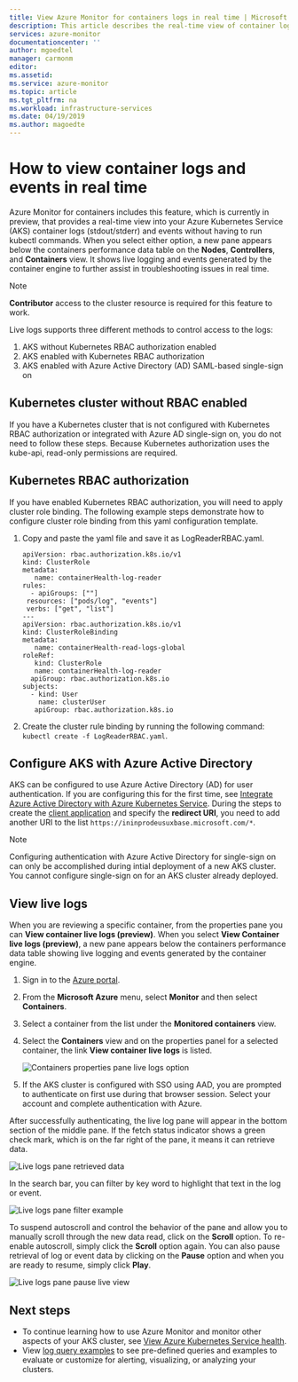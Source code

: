 ```yaml
---
title: View Azure Monitor for containers logs in real time | Microsoft Docs
description: This article describes the real-time view of container logs (stdout/stderr) and events without using kubectl with Azure Monitor for containers.
services: azure-monitor
documentationcenter: ''
author: mgoedtel
manager: carmonm
editor: 
ms.assetid: 
ms.service: azure-monitor
ms.topic: article
ms.tgt_pltfrm: na
ms.workload: infrastructure-services
ms.date: 04/19/2019
ms.author: magoedte
---
```


# How to view container logs and events in real time 
Azure Monitor for containers includes this feature, which is currently in preview, that provides a real-time view into your Azure Kubernetes Service (AKS) container logs (stdout/stderr) and events without having to run kubectl commands. When you select either option, a new pane appears below the containers performance data table on the **Nodes**, **Controllers**, and **Containers** view. It shows live logging and events generated by the container engine to further assist in troubleshooting issues in real time. 

>[!NOTE]
>**Contributor** access to the cluster resource is required for this feature to work.
>

Live logs supports three different methods to control access to the logs:

1. AKS without Kubernetes RBAC authorization enabled 
2. AKS enabled with Kubernetes RBAC authorization
3. AKS enabled with Azure Active Directory (AD) SAML-based single-sign on 

## Kubernetes cluster without RBAC enabled
 
If you have a Kubernetes cluster that is not configured with Kubernetes RBAC authorization or integrated with Azure AD single-sign on, you do not need to follow these steps. Because Kubernetes authorization uses the kube-api, read-only permissions are required.

## Kubernetes RBAC authorization
If you have enabled Kubernetes RBAC authorization, you will need to apply cluster role binding. The following example steps demonstrate how to configure cluster role binding from this yaml configuration template.   

1. Copy and paste the yaml file and save it as LogReaderRBAC.yaml.  

    ```
    apiVersion: rbac.authorization.k8s.io/v1 
    kind: ClusterRole 
    metadata: 
       name: containerHealth-log-reader 
    rules: 
      - apiGroups: [""] 
     resources: ["pods/log", "events"] 
     verbs: ["get", "list"]  
    --- 
    apiVersion: rbac.authorization.k8s.io/v1 
    kind: ClusterRoleBinding 
    metadata: 
       name: containerHealth-read-logs-global 
    roleRef: 
       kind: ClusterRole 
       name: containerHealth-log-reader 
      apiGroup: rbac.authorization.k8s.io 
    subjects: 
      - kind: User 
        name: clusterUser 
       apiGroup: rbac.authorization.k8s.io
    ```

2. Create the cluster rule binding by running the following command: `kubectl create -f LogReaderRBAC.yaml`. 

## Configure AKS with Azure Active Directory
AKS can be configured to use Azure Active Directory (AD) for user authentication. If you are configuring this for the first time, see [Integrate Azure Active Directory with Azure Kubernetes Service](../../aks/azure-ad-integration.md). During the steps to create the [client application](../../aks/azure-ad-integration.md#create-client-application) and specify the **redirect URI**, you need to add another URI to the list `https://ininprodeusuxbase.microsoft.com/*`.  

>[!NOTE]
>Configuring authentication with Azure Active Directory for single-sign on can only be accomplished during intial deployment of a new AKS cluster. You cannot configure single-sign on for an AKS cluster already deployed.  
> 

## View live logs
When you are reviewing a specific container, from the properties pane you can **View container live logs (preview)**.  When you select **View Container live logs (preview)**, a new pane appears below the containers performance data table showing live logging and events generated by the container engine.  
1. Sign in to the [Azure portal](https://portal.azure.com). 

2. From the **Microsoft Azure** menu, select **Monitor** and then select **Containers**.  

3. Select a container from the list under the **Monitored containers** view.  

4. Select the **Containers** view and on the properties panel for a selected container, the  link **View container live logs** is listed. 

    ![Containers properties pane live logs option](./media/container-insights-live-logs/container-properties-live-logs-01.png)  

5. If the AKS cluster is configured with SSO using AAD, you are prompted to authenticate on first use during that browser session. Select your account and complete authentication with Azure.  

After successfully authenticating, the live log pane will appear in the bottom section of the middle pane. If the fetch status indicator shows a green check mark, which is on the far right of the pane, it means it can retrieve data.
    
  ![Live logs pane retrieved data](./media/container-insights-live-logs/container-live-logs-pane-01.png)  

In the search bar, you can filter by key word to highlight that text in the log or event.   

  ![Live logs pane filter example](./media/container-insights-live-logs/live-logs-pane-filter-example-01.png)

To suspend autoscroll and control the behavior of the pane and allow you to manually scroll through the new data read, click on the **Scroll** option. To re-enable autoscroll, simply click the **Scroll** option again. You can also pause retrieval of log or event data by clicking on the **Pause** option and when you are ready to resume, simply click **Play**.  

![Live logs pane pause live view](./media/container-insights-live-logs/live-logs-pane-pause-01.png)

## Next steps
- To continue learning how to use Azure Monitor and monitor other aspects of your AKS cluster, see [View Azure Kubernetes Service health](container-insights-analyze.md).
- View [log query examples](container-insights-log-search.md#search-logs-to-analyze-data) to see pre-defined queries and examples to evaluate or customize for alerting, visualizing, or analyzing your clusters.
